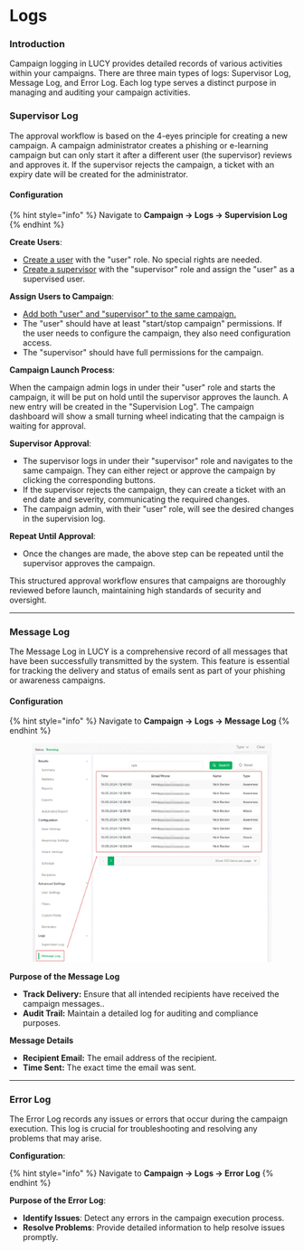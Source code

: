 # Logs

### Introduction

Campaign logging in LUCY provides detailed records of various activities within your campaigns. There are three main types of logs: Supervisor Log, Message Log, and Error Log. Each log type serves a distinct purpose in managing and auditing your campaign activities.

### Supervisor Log

The approval workflow is based on the 4-eyes principle for creating a new campaign. A campaign administrator creates a phishing or e-learning campaign but can only start it after a different user (the supervisor) reviews and approves it. If the supervisor rejects the campaign, a ticket with an expiry date will be created for the administrator.

#### Configuration

{% hint style="info" %}
Navigate to **Campaign -> Logs -> Supervision Log**
{% endhint %}

**Create Users**:

* [Create a user](../../users/administrative-users.md) with the "user" role. No special rights are needed.
* [Create a supervisor](../../users/administrative-users.md) with the "supervisor" role and assign the "user" as a supervised user.

**Assign Users to Campaign**:

* [Add both "user" and "supervisor" to the same campaign.](advanced-settings/user-settings.md)
* The "user" should have at least "start/stop campaign" permissions. If the user needs to configure the campaign, they also need configuration access.
* The "supervisor" should have full permissions for the campaign.

**Campaign Launch Process**:

When the campaign admin logs in under their "user" role and starts the campaign, it will be put on hold until the supervisor approves the launch. A new entry will be created in the "Supervision Log". The campaign dashboard will show a small turning wheel indicating that the campaign is waiting for approval.

**Supervisor Approval**:

* The supervisor logs in under their "supervisor" role and navigates to the same campaign. They can either reject or approve the campaign by clicking the corresponding buttons.
* If the supervisor rejects the campaign, they can create a ticket with an end date and severity, communicating the required changes.
* The campaign admin, with their "user" role, will see the desired changes in the supervision log.

**Repeat Until Approval**:

* Once the changes are made, the above step can be repeated until the supervisor approves the campaign.

This structured approval workflow ensures that campaigns are thoroughly reviewed before launch, maintaining high standards of security and oversight.

***

### Message Log

The Message Log in LUCY is a comprehensive record of all messages that have been successfully transmitted by the system. This feature is essential for tracking the delivery and status of emails sent as part of your phishing or awareness campaigns.

#### Configuration

{% hint style="info" %}
Navigate to **Campaign -> Logs -> Message Log**
{% endhint %}

<figure><img src="../../../.gitbook/assets/image (577).png" alt=""><figcaption></figcaption></figure>

**Purpose of the Message Log**

* **Track Delivery:** Ensure that all intended recipients have received the campaign messages..
* **Audit Trail:** Maintain a detailed log for auditing and compliance purposes.

**Message Details**

* **Recipient Email:** The email address of the recipient.
* **Time Sent:** The exact time the email was sent.

***

### Error Log

The Error Log records any issues or errors that occur during the campaign execution. This log is crucial for troubleshooting and resolving any problems that may arise.

**Configuration**:

{% hint style="info" %}
Navigate to **Campaign -> Logs -> Error Log**
{% endhint %}

**Purpose of the Error Log**:

* **Identify Issues**: Detect any errors in the campaign execution process.
* **Resolve Problems**: Provide detailed information to help resolve issues promptly.
